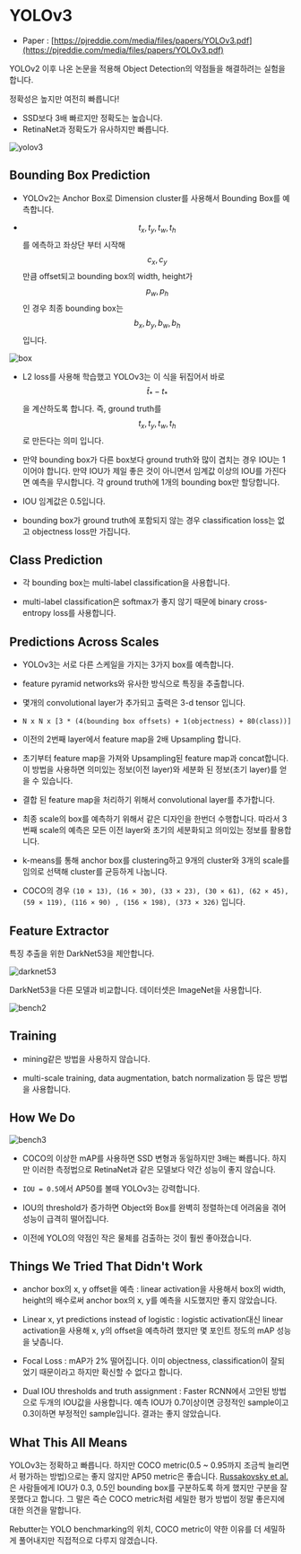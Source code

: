 # YOLOv3

- Paper : [https://pjreddie.com/media/files/papers/YOLOv3.pdf](https://pjreddie.com/media/files/papers/YOLOv3.pdf)

YOLOv2 이후 나온 논문을 적용해 Object Detection의 약점들을 해결하려는 실험을 합니다.

정확성은 높지만 여전히 빠릅니다!

- SSD보다 3배 빠르지만 정확도는 높습니다.
- RetinaNet과 정확도가 유사하지만 빠릅니다.



![yolov3](/figure/paper/yolov3/bench.PNG)



## Bounding Box Prediction

- YOLOv2는 Anchor Box로 Dimension cluster를 사용해서 Bounding Box를 예측합니다.

- $$t_x, t_y, t_w, t_h$$를 에측하고 좌상단 부터 시작해 $$c_x, c_y$$ 만큼 offset되고 bounding box의 width, height가 $$p_w, p_h$$인 경우 최종 bounding box는 $$b_x, b_y, b_w, b_h$$입니다.



 ![box](/figure/paper/yolov2/box.PNG)



- L2 loss를 사용해 학습했고 YOLOv3는 이 식을 뒤집어서 바로 $$\hat{t}_* - t_*$$을 계산하도록 합니다. 즉, ground truth를 $$t_x, t_y, t_w, t_h$$로 만든다는 의미 입니다.

- 만약 bounding box가 다른 box보다 ground truth와 많이 겹치는 경우 IOU는 1이어야 합니다. 만약 IOU가 제일 좋은 것이 아니면서 임계값 이상의 IOU를 가진다면 예측을 무시합니다. 각 ground truth에 1개의 bounding box만 할당합니다.

- IOU 임계값은 0.5입니다.

- bounding box가 ground truth에 포함되지 않는 경우 classification loss는 없고 objectness loss만 가집니다.

## Class Prediction

- 각 bounding box는 multi-label classification을 사용합니다.

- multi-label classification은 softmax가 좋지 않기 때문에 binary cross-entropy loss를 사용합니다.

## Predictions Across Scales

- YOLOv3는 서로 다른 스케일을 가지는 3가지 box를 예측합니다.

- feature pyramid networks와 유사한 방식으로 특징을 추출합니다.

- 몇개의 convolutional layer가 추가되고 출력은 3-d tensor 입니다.

- `N x N x [3 * (4(bounding box offsets) + 1(objectness) + 80(class))]`

- 이전의 2번째 layer에서 feature map을 2배 Upsampling 합니다.

- 초기부터 feature map을 가져와 Upsampling된 feature map과 concat합니다. 이 방법을 사용하면 의미있는 정보(이전 layer)와 세분화 된 정보(초기 layer)를 얻을 수 있습니다.

- 결합 된 feature map을 처리하기 위해서 convolutional layer를 추가합니다.

- 최종 scale의 box를 예측하기 위해서 같은 디자인을 한번더 수행합니다. 따라서 3번째 scale의 예측은 모든 이전 layer와 초기의 세분화되고 의미있는 정보를 활용합니다.

- k-means를 통해 anchor box를 clustering하고 9개의 cluster와 3개의 scale를 임의로 선택해 cluster를 균등하게 나눕니다.

- COCO의 경우 `(10 × 13), (16 × 30), (33 × 23), (30 × 61), (62 × 45), (59 × 119), (116 × 90) , (156 × 198), (373 × 326)` 입니다.

## Feature Extractor

특징 추출을 위한 DarkNet53을 제안합니다.



![darknet53](/figure/paper/yolov3/darknet53.PNG)



DarkNet53을 다른 모델과 비교합니다. 데이터셋은 ImageNet을 사용합니다.



![bench2](/figure/paper/yolov3/bench2.PNG)



## Training

- mining같은 방법을 사용하지 않습니다.

- multi-scale training, data augmentation, batch normalization 등 많은 방법을 사용합니다.


## How We Do



![bench3](/figure/paper/yolov3/bench3.PNG)



- COCO의 이상한 mAP를 사용하면 SSD 변형과 동일하지만 3배는 빠릅니다. 하지만 이러한 측정법으로 RetinaNet과 같은 모델보다 약간 성능이 좋지 않습니다.

- `IOU = 0.5`에서 AP50를 볼때 YOLOv3는 강력합니다.

- IOU의 threshold가 증가하면 Object와 Box를 완벽히 정렬하는데 어려움을 겪어 성능이 급격히 떨어집니다.

- 이전에 YOLO의 약점인 작은 물체를 검출하는 것이 훨씬 좋아졌습니다.

## Things We Tried That Didn't Work

- anchor box의 x, y offset을 예측 : linear activation을 사용해서 box의 width, height의 배수로써 anchor box의 x, y를 예측을 시도했지만 좋지 않았습니다.

- Linear x, yt predictions instead of logistic : logistic activation대신 linear activation을 사용해 x, y의 offset을 예측하려 했지만 몇 포인트 정도의 mAP 성능을 낮춥니다.

- Focal Loss : mAP가 2% 떨어집니다. 이미 objectness, classification이 잘되었기 때문이라고 하지만 확신할 수 없다고 합니다.

- Dual IOU thresholds and truth assignment : Faster RCNN에서 고안된 방법으로 두개의 IOU값을 사용합니다. 예측 IOU가 0.7이상이면 긍정적인 sample이고 0.3이하면 부정적인 sample입니다. 결과는 좋지 않았습니다.

## What This All Means

YOLOv3는 정확하고 빠릅니다. 하지만 COCO metric(0.5 ~ 0.95까지 조금씩 늘리면서 평가하는 방법)으로는 좋지 않지만 AP50 metric은 좋습니다. [Russakovsky et al.](http://ai.stanford.edu/~olga/papers/RussakovskyCVPR15.pdf)은 사람들에게 IOU가 0.3, 0.5인 bounding box를 구분하도록 하게 했지만 구분을 잘 못했다고 합니다. 그 말은 즉슨 COCO metric처럼 세밀한 평가 방법이 정말 좋은지에 대한 의견을 말합니다.


Rebutter는 YOLO benchmarking의 위치, COCO metric이 약한 이유를 더 세밀하게 풀어내지만 직접적으로 다루지 않겠습니다.
